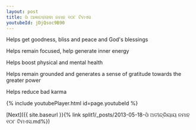 ```yaml
---
layout: post
title: ଓଁ ଆଜ୍ଞାବାହନାଵା ନମାହ ୧୦୮ ଟିମଏସ
youtubeId: jDjQsoc9B90
---
```

 
 
Helps get goodness, bliss and peace and God's blessings
 
Helps remain focused, help generate inner energy 
 
Helps boost physical and mental health 
 
Helps remain grounded and generates a sense of gratitude towards the greater power 
 
Helps reduce bad karma
 
 
 
 


{% include youtubePlayer.html id=page.youtubeId %}
 
[Next]({{ site.baseurl }}{% link  split1/_posts/2013-05-18-ଓଁ ଅତୀନ୍ଦ୍ରିୟାୟ ନମାହ ୧୦୮ ଟିମଏସ.md%})
 
